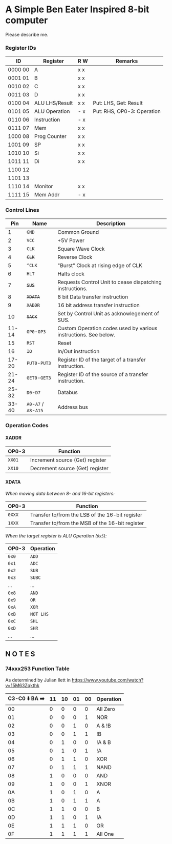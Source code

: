 # A Simple Ben Eater Inspired 8-bit computer

Please describe me.

### Register IDs

ID       | Register       |  R W  | Remarks
---------|----------------|-------|--------------
0000 00  | A              |  x x  |
0001 01  | B              |  x x  |
0010 02  | C              |  x x  |
0011 03  | D              |  x x  |
0100 04  | ALU LHS/Result |  x x  | Put: LHS, Get: Result
0101 05  | ALU Operation  |  - x  | Put: RHS, OP0-3: Operation
0110 06  | Instruction    |  - x  |
0111 07  | Mem            |  x x  |
1000 08  | Prog Counter   |  x x  |
1001 09  | SP             |  x x  |
1010 10  | Si             |  x x  |
1011 11  | Di             |  x x  |
1100 12  |                |       |
1101 13  |                |       |
1110 14	 | Monitor        |  x x  |
1111 15  | Mem Addr       |  - x  |

### Control Lines


Pin   | Name                   | Description
------|------------------------|-----------------------
1     | `GND`                  | Common Ground
2     | `VCC`                  | +5V Power
3     | `CLK`                  | Square Wave Clock 
4     | ~~`CLK`~~              | Reverse Clock
5     | `^CLK`                 | "Burst" Clock at rising edge of CLK
6     | `HLT`                  | Halts clock
7     | ~~`SUS`~~              | Requests Control Unit to cease dispatching instructions.
8     | ~~`XDATA`~~            | 8 bit Data transfer instruction
9     | ~~`XADDR`~~            | 16 bit address transfer instruction
10    | ~~`SACK`~~             | Set by Control Unit as acknowlegement of SUS.
11-14 | `OP0`-`OP3`            | Custom Operation codes used by various instructions. See below.
15    | `RST`                  | Reset
16    | ~~`IO`~~               | In/Out instruction
17-20 | `PUT0`-`PUT3`          | Register ID of the target of a transfer instruction.
21-24 | `GET0`-`GET3`          | Register ID of the source of a transfer instruction.
25-32 | `D0`-`D7`              | Databus
33-40 | `A0`-`A7` / `A8`-`A15` | Address bus

### Operation Codes

#### XADDR 

OP0-3 |Function
---|---
`XX01`|Increment source (Get) register
`XX10`|Decrement source (Get) register


#### XDATA
	
_When moving data between 8- and 16-bit registers:_
	
OP0-3 |Function
------|--------
`0XXX`  |Transfer to/from the LSB of the 16-bit register
`1XXX`  |Transfer to/from the MSB of the 16-bit register
 
_When the target register is ALU Operation (`0x5`):_

OP0-3|Operation
-----|-----------
`0x0`|`ADD`
`0x1`|`ADC`
`0x2`|`SUB`
`0x3`|`SUBC`
...|...
`0x8`|`AND`
`0x9`|`OR`
`0xA`|`XOR`
`0xB`|`NOT LHS`
`0xC`|`SHL`
`0xD`|`SHR`
...|...


## N O T E S


### 74xxx253 Function Table

As determined by Julian Ilett in https://www.youtube.com/watch?v=15M63Zqkthk

C3-C0 :arrow_down: BA :arrow_right: | 11 | 10 | 01 | 00 | Operation
------|----|----|----|----|-----------
  00  | 0  | 0  | 0  | 0  | All Zero
  01  | 0  | 0  | 0  | 1  | NOR
  02  | 0  | 0  | 1  | 0  | A & !B
  03  | 0  | 0  | 1  | 1  | !B
  04  | 0  | 1  | 0  | 0  | !A & B
  05  | 0  | 1  | 0  | 1  | !A
  06  | 0  | 1  | 1  | 0  | XOR
  07  | 0  | 1  | 1  | 1  | NAND
  08  | 1  | 0  | 0  | 0  | AND
  09  | 1  | 0  | 0  | 1  | XNOR
  0A  | 1  | 0  | 1  | 0  | A
  0B  | 1  | 0  | 1  | 1  | A | !B
  0C  | 1  | 1  | 0  | 0  | B
  0D  | 1  | 1  | 0  | 1  | !A | B
  0E  | 1  | 1  | 1  | 0  | OR
  0F  | 1  | 1  | 1  | 1  | All One
